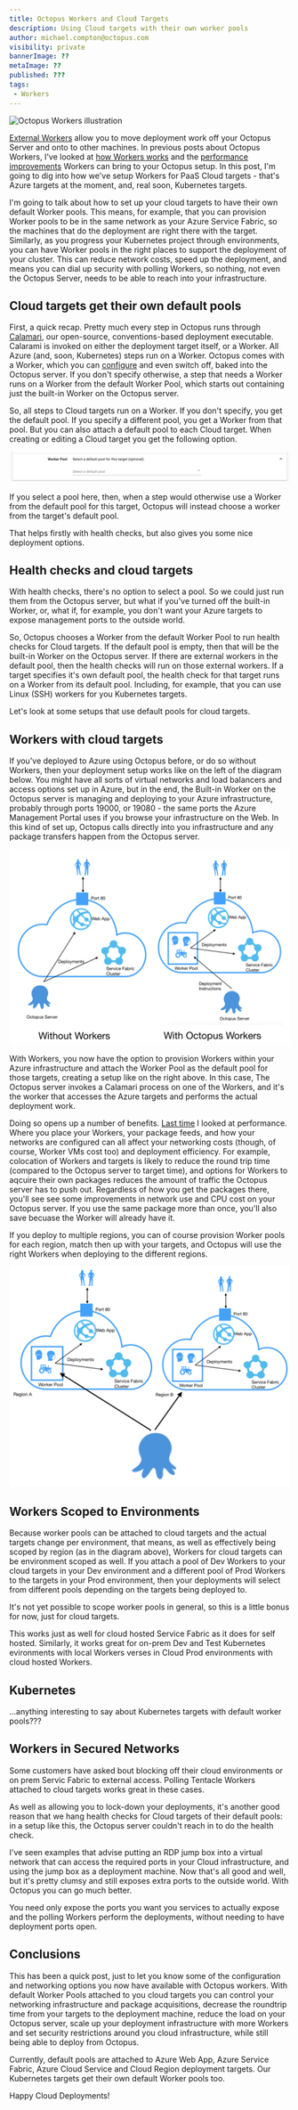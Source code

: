 ```yaml
---
title: Octopus Workers and Cloud Targets
description: Using Cloud targets with their own worker pools
author: michael.compton@octopus.com
visibility: private
bannerImage: ??
metaImage: ??
published: ???
tags:
 - Workers
---
```


![Octopus Workers illustration](???)

[External Workers](https://octopus.com/docs/infrastructure/workers/index.md) allow you to move deployment work off your Octopus Server and onto to other machines. In previous posts about Octopus Workers, I've looked at [how Workers works](https://octopus.com/blog/octopus-workers) and the [performance improvements](https://octopus.com/blog/workers-performance) Workers can bring to your Octopus setup.  In this post, I'm going to dig into how we've setup Workers for PaaS Cloud targets - that's Azure targets at the moment, and, real soon, Kubernetes targets.

I'm going to talk about how to set up your cloud targets to have their own default Worker pools.  This means, for example, that you can provision Worker pools to be in the same network as your Azure Service Fabric, so the machines that do the deployment are right there with the target.  Similarly, as you progress your Kubernetes project through environments, you can have Worker pools in the right places to support the deployment of your cluster.  This can reduce network costs, speed up the deployment, and means you can dial up security with polling Workers, so nothing, not even the Octopus Server, needs to be able to reach into your infrastructure.

## Cloud targets get their own default pools

First, a quick recap.  Pretty much every step in Octopus runs through [Calamari](https://github.com/OctopusDeploy/Calamari), our open-source, conventions-based deployment executable.  Calarami is invoked on either the deployment target itself, or a Worker.  All Azure (and, soon, Kubernetes) steps run on a Worker.  Octopus comes with a Worker, which you can [configure](https://octopus.com/docs/administration/workers/built-in-worker#Running-tasks-on-the-Octopus-Server-as-a-different-user) and even switch off, baked into the Octopus server.  If you don't specify otherwise, a step that needs a Worker runs on a Worker from the default Worker Pool, which starts out containing just the built-in Worker on the Octopus server.

So, all steps to Cloud targets run on a Worker.  If you don't specify, you get the default pool.  If you specify a different pool, you get a Worker from that pool.  But you can also attach a default pool to each Cloud target.  When creating or editing a Cloud target you get the following option.

![Script Step](workers-cloud-default-pool.png "width=500")

If you select a pool here, then, when a step would otherwise use a Worker from the default pool for this target, Octopus will instead choose a worker from the target's default pool. 

That helps firstly with health checks, but also gives you some nice deployment options.

## Health checks and cloud targets

With health checks, there's no option to select a pool.  So we could just run them from the Octopus server, but what if you've turned off the built-in Worker, or, what if, for example, you don't want your Azure targets to expose management ports to the outside world.  

So, Octopus chooses a Worker from the default Worker Pool to run health checks for Cloud targets.  If the default pool is empty, then that will be the built-in Worker on the Octopus server.  If there are external workers in the default pool, then the health checks will run on those external workers.  If a target specifies it's own default pool, the health check for that target runs on a Worker from its default pool.  Including, for example, that you can use Linux (SSH) workers for you Kubernetes targets.

Let's look at some setups that use default pools for cloud targets.

## Workers with cloud targets

If you've deployed to Azure using Octopus before, or do so without Workers, then your deployment setup works like on the left of the diagram below.  You might have all sorts of virtual networks and load balancers and access options set up in Azure, but in the end, the Built-in Worker on the Octopus server is managing and deploying to your Azure infrastructure, probably through ports 19000, or 19080 - the same ports the Azure Management Portal uses if you browse your infrastructure on the Web.  In this kind of set up, Octopus calls directly into you infrastructure and any package transfers happen from the Octopus server.  


![Script Step](workers-cloud-basic-setup.png "width=500")

With Workers, you now have the option to provision Workers within your Azure infrastructure and attach the Worker Pool as the default pool for those targets, creating a setup like on the right above.  In this case, The Octopus server invokes a Calamari process on one of the Workers, and it's the worker that accesses the Azure targets and performs the actual deployment work.

Doing so opens up a number of benefits.  [Last time](https://octopus.com/blog/workers-performance) I looked at performance.  Where you place your Workers, your package feeds, and how your networks are configured can all affect your networking costs (though, of course, Worker VMs cost too) and deployment efficiency.  For example, colocation of Workers and targets is likely to reduce the round trip time (compared to the Octopus server to target time), and options for Workers to aqcuire their own packages reduces the amount of traffic the Octopus server has to push out.  Regardless of how you get the packages there, you'll see see some improvements in network use and CPU cost on your Octopus server. If you use the same package more than once, you'll also save becuase the Worker will already have it.

If you deploy to multiple regions, you can of course provision Worker pools for each region, match then up with your targets, and Octopus will use the right Workers when deploying to the different regions.

![Script Step](workers-cloud-multi-region.png "width=500")

## Workers Scoped to Environments

Because worker pools can be attached to cloud targets and the actual targets change per environment, that means, as well as effectively being scoped by region (as in the diagram above), Workers for cloud targets can be environment scoped as well.  If you attach a pool of Dev Workers to your cloud targets in your Dev environment and a different pool of Prod Workers to the targets in your Prod environment, then your deployments will select from different pools depending on the targets being deployed to.

It's not yet possible to scope worker pools in general, so this is a little bonus for now, just for cloud targets.

This works just as well for cloud hosted Service Fabric as it does for self hosted.  Similarly, it works great for on-prem Dev and Test Kubernetes evironments with local Workers verses in Cloud Prod environments with cloud hosted Workers.

## Kubernetes

...anything interesting to say about Kubernetes targets with default worker pools???

## Workers in Secured Networks

Some customers have asked bout blocking off their cloud environments or on prem Servic Fabric to external access.  Polling Tentacle Workers attached to cloud targets works great in these cases.


As well as allowing you to lock-down your deployments, it's another good reason that we hang health checks for Cloud targets of their default pools: in a setup like this, the Octopus server couldn't reach in to do the health check.

  I've seen examples that advise putting an RDP jump box into a virtual network that can access the required ports in your Cloud infrastructure, and using the jump box as a deployment machine.  Now that's all good and well, but it's pretty clumsy and still exposes extra ports to the outside world.  With Octopus you can go much better.

  You need only expose the ports you want you services to actually expose and the polling Workers perform the deployments, without needing to have deployment ports open.  


## Conclusions

This has been a quick post, just to let you know some of the configuration and networking options you now have available with Octopus workers.  With default Worker Pools attached to you cloud targets you can control your networking infrastructure and package acquisitions, decrease the roundtrip time from your targets to the deployment machine, reduce the load on your Octopus server, scale up your deployment infrastructure with more Workers and set security restrictions around you cloud infrastructure, while still being able to deploy from Octopus.

Currently, default pools are attached to Azure Web App, Azure Service Fabric, Azure Cloud Service and Cloud Region deployment targets.  Our Kubernetes targets get their own default Worker pools too.

Happy Cloud Deployments!
